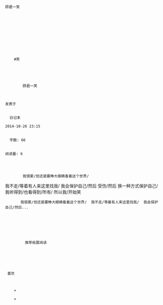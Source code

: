 
    
  
    
    

    顾君一笑
  
      

  
  
    
  


    
      
        #笑
        
          
            
              
            
            顾君一笑
        
        
    
    发表于 

    
      日记本

    2014-10-26 23:15

    
      字数: 66
    

    阅读量: 6
  


        
            我很累/但还是要睁大眼睛看着这个世界/
  我不走/等着有人来这里找我/
  我会保护自己/然后 受伤/然后 换一种方式保护自己/
  我听得到/也看得到/所有/
  所以我/开始笑

        
           我很累/但还是要睁大眼睛看着这个世界/  我不走/等着有人来这里找我/  我会保护自己/然后...
      
    
    
      
      
      
          
             推荐拓展阅读
        
      
    
    
      
          
     喜欢

      
      
        +
                  
        +
          
        
      
    
  


